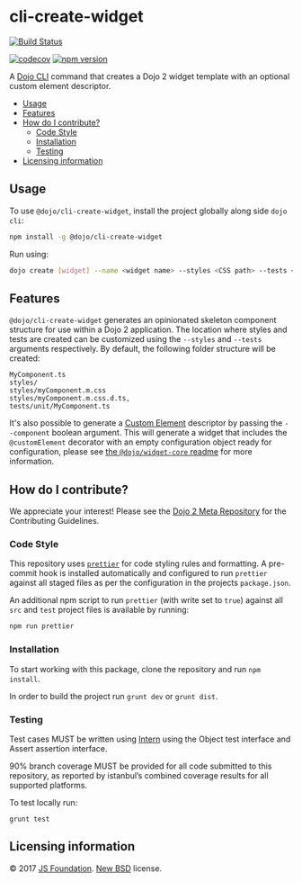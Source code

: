# cli-create-widget

[![Build Status](https://travis-ci.org/dojo/cli-create-widget.svg?branch=master)](https://travis-ci.org/dojo/cli-create-widget)
<!-- [![Build status](https://ci.appveyor.com/api/projects/status/ap88vuv8xsuelowm/branch/master?svg=true)](https://ci.appveyor.com/project/Dojo/cli-create-widget/branch/master) -->
[![codecov](https://codecov.io/gh/dojo/cli-create-widget/branch/master/graph/badge.svg)](https://codecov.io/gh/dojo/cli-create-widget)
[![npm version](https://badge.fury.io/js/%40dojo%2Fcli-create-widget.svg)](https://badge.fury.io/js/%40dojo%2Fcli-create-widget)

A [Dojo CLI](https://github/dojo/cli) command that creates a Dojo 2 widget template with an optional custom element descriptor.

- [Usage](#usage)
- [Features](#features)
- [How do I contribute?](#how-do-i-contribute)
  - [Code Style](#code-style)
  - [Installation](#installation)
  - [Testing](#testing)
- [Licensing information](#licensing-information)

## Usage

To use `@dojo/cli-create-widget`, install the project globally along side `dojo cli`:

```bash
npm install -g @dojo/cli-create-widget
```

Run using:

```bash
dojo create [widget] --name <widget name> --styles <CSS path> --tests <test path>
```

## Features

`@dojo/cli-create-widget` generates an opinionated skeleton component structure for use within a Dojo 2 application. The location where styles and tests are created can be customized using the `--styles` and `--tests` arguments respectively. By default, the following folder structure will be created:

```
MyComponent.ts
styles/
styles/myComponent.m.css
styles/myComponent.m.css.d.ts,
tests/unit/MyComponent.ts
```

It's also possible to generate a [Custom Element](https://www.w3.org/TR/2016/WD-custom-elements-20161013/) descriptor by passing the `--component` boolean argument. This will generate a widget that includes the `@customElement` decorator with an empty configuration object ready for configuration, please see [the `@dojo/widget-core` readme](https://github.com/dojo/widget-core#web-components) for more information.

## How do I contribute?

We appreciate your interest!  Please see the [Dojo 2 Meta Repository](https://github.com/dojo/meta#readme) for the
Contributing Guidelines.

### Code Style

This repository uses [`prettier`](https://prettier.io/) for code styling rules and formatting. A pre-commit hook is installed automatically and configured to run `prettier` against all staged files as per the configuration in the projects `package.json`.

An additional npm script to run `prettier` (with write set to `true`) against all `src` and `test` project files is available by running:

```bash
npm run prettier
```

### Installation

To start working with this package, clone the repository and run `npm install`.

In order to build the project run `grunt dev` or `grunt dist`.

### Testing

Test cases MUST be written using [Intern](https://theintern.github.io) using the Object test interface and Assert assertion interface.

90% branch coverage MUST be provided for all code submitted to this repository, as reported by istanbul’s combined coverage results for all supported platforms.

To test locally run:

`grunt test`

## Licensing information

© 2017 [JS Foundation](https://js.foundation/). [New BSD](http://opensource.org/licenses/BSD-3-Clause) license.
